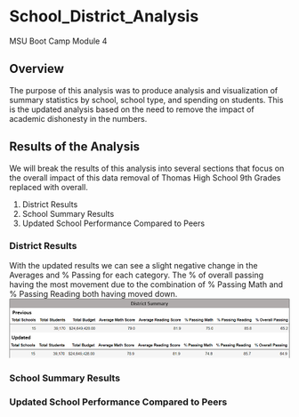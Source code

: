 # School_District_Analysis
MSU Boot Camp Module 4

## Overview
The purpose of this analysis was to produce analysis and visualization of summary statistics by school, school type, and spending on students. This is the updated analysis based on the need to remove the impact of academic dishonesty in the numbers.
## Results of the Analysis
We will break the results of this analysis into several sections that focus on the overall impact of this data removal of Thomas High School 9th Grades replaced with overall.
1) District Results
2) School Summary Results
3) Updated School Performance Compared to Peers
### District Results
With the updated results we can see a slight negative change in the Averages and % Passing for each category. The % of overall passing having the most movement due to the combination of % Passing Math and % Passing Reading both having moved down.
![](https://github.com/NortonAAA/School_District_Analysis/blob/main/Graphics/district_summary_comparison.png) 

### School Summary Results
### Updated School Performance Compared to Peers


